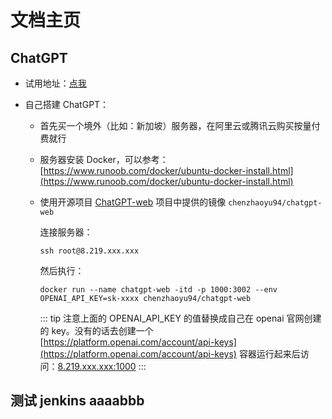# 文档主页

## ChatGPT

- 试用地址：[点我](http://www.get123.xyz:1000)

- 自己搭建 ChatGPT：

  - 首先买一个境外（比如：新加坡）服务器，在阿里云或腾讯云购买按量付费就行

  - 服务器安装 Docker，可以参考：[https://www.runoob.com/docker/ubuntu-docker-install.html](https://www.runoob.com/docker/ubuntu-docker-install.html)

  - 使用开源项目 [ChatGPT-web](https://github.com/Chanzhaoyu/chatgpt-web) 项目中提供的镜像 `chenzhaoyu94/chatgpt-web`

    连接服务器：
    ```shell
    ssh root@8.219.xxx.xxx
    ```
    然后执行：
    ```shell
    docker run --name chatgpt-web -itd -p 1000:3002 --env OPENAI_API_KEY=sk-xxxx chenzhaoyu94/chatgpt-web
    ```
    ::: tip
    注意上面的 OPENAI_API_KEY 的值替换成自己在 openai 官网创建的 key。没有的话去创建一个 [https://platform.openai.com/account/api-keys](https://platform.openai.com/account/api-keys)
    容器运行起来后访问：[8.219.xxx.xxx:1000](8.219.xxx.xxx:1000)
    :::

## 测试 jenkins aaaabbb
